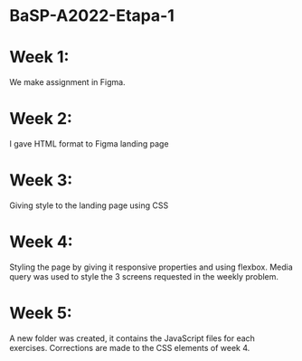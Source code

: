 # BaSP-A2022-Etapa-1
# Week 1:
We make assignment in Figma.
# Week 2:
I gave HTML format to Figma landing page
# Week 3:
Giving style to the landing page using CSS
# Week 4: 
Styling the page by giving it responsive properties and using flexbox. Media query was used to style the 3 screens requested in the weekly problem.
# Week 5:
A new folder was created, it contains the JavaScript files for each exercises. Corrections are made to the CSS elements of week 4.
